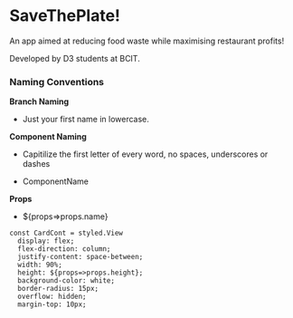 # SaveThePlate!

An app aimed at reducing food waste while maximising restaurant profits! 

Developed by D3 students at BCIT.

### Naming Conventions

__Branch Naming__

 * Just your first name in lowercase.



__Component Naming__

 * Capitilize the first letter of every word, no spaces, underscores or dashes

 * ComponentName



__Props__

- ${props=>props.name}

```
const CardCont = styled.View
  display: flex;
  flex-direction: column;
  justify-content: space-between;
  width: 90%;
  height: ${props=>props.height};
  background-color: white;
  border-radius: 15px;
  overflow: hidden;
  margin-top: 10px;

```
